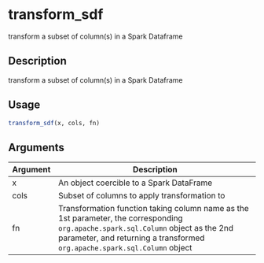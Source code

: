 # transform_sdf


transform a subset of column(s) in a Spark Dataframe




## Description

transform a subset of column(s) in a Spark Dataframe





## Usage
```r
transform_sdf(x, cols, fn)
```




## Arguments


Argument      |Description
------------- |----------------
x | An object coercible to a Spark DataFrame
cols | Subset of columns to apply transformation to
fn | Transformation function taking column name as the 1st parameter, the corresponding ``org.apache.spark.sql.Column`` object as the 2nd parameter, and returning a transformed ``org.apache.spark.sql.Column`` object






